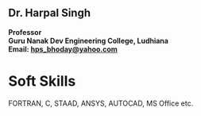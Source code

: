 ## Dr. Harpal Singh
**Professor**  
**Guru Nanak Dev Engineering College, Ludhiana**  
**Email: hps_bhoday@yahoo.com**

# Soft Skills
FORTRAN, C, STAAD, ANSYS, AUTOCAD, MS Office etc.
